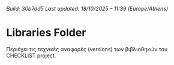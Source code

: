 *Build: 30b7dd5*
*Last updated: 18/10/2025 – 11:39 (Europe/Athens)*
# Libraries Folder  
Περιέχει τις τεχνικές αναφορές (versions) των βιβλιοθηκών του CHECKLIST project.

